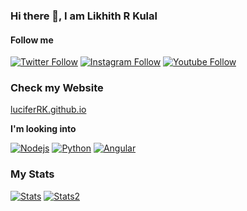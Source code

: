 ### Hi there 👋, I am Likhith R Kulal

#### Follow me

[![Twitter Follow](https://img.shields.io/badge/Instagram-E4405F?style=for-the-badge&logo=instagram&logoColor=white)](https://twitter.com/lucifer_rk)
[![Instagram Follow](https://img.shields.io/badge/Twitter-1DA1F2?style=for-the-badge&logo=twitter&logoColor=white)](https://instagram.com/lucifer_rk_)
[![Youtube Follow](https://img.shields.io/badge/YouTube-FF0000?style=for-the-badge&logo=youtube&logoColor=white)](https://www.youtube.com/channel/UCBUUuoVslrrVyV3wmC2g3BQ)

### Check my Website

[luciferRK.github.io](luciferrk.github.io)


**I'm looking into**

[![Nodejs](https://img.shields.io/badge/Node.js-43853D?style=for-the-badge&logo=node.js&logoColor=white)](https://nodejs.org/en/about/)
[![Python](https://img.shields.io/badge/Python-3776AB?style=for-the-badge&logo=python&logoColor=white)](https://www.python.org/)
[![Angular](https://img.shields.io/badge/Angular-DD0031?style=for-the-badge&logo=angular&logoColor=whit)](https://angular.io/)

### My Stats

[![Stats](https://github-readme-stats.vercel.app/api?username=luciferrk&theme=blue-green)]()
[![Stats2](https://github-readme-stats.vercel.app/api/top-langs/?username=luciferrk&theme=blue-green)]()
